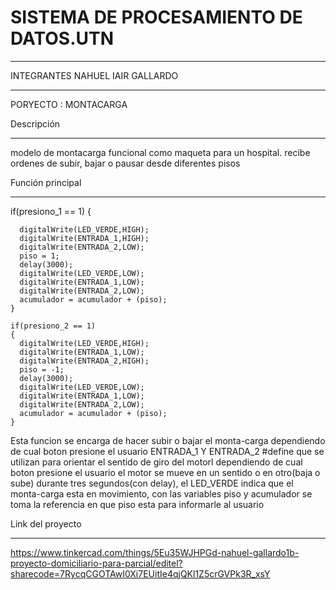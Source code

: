 # SISTEMA DE PROCESAMIENTO DE DATOS.UTN

 
____________________________________________________________________________________________________________
INTEGRANTES
NAHUEL IAIR GALLARDO

______________________________________________________________________________________________
PORYECTO : MONTACARGA

 

Descripción
___________________________________________________________________________________________________________________

modelo de montacarga funcional como maqueta para un hospital.
recibe ordenes de subir, bajar o pausar desde diferentes pisos 

Función principal
___________________________________________________________________________________________________________________

 if(presiono_1 == 1)
    {
      
      digitalWrite(LED_VERDE,HIGH);
      digitalWrite(ENTRADA_1,HIGH);
      digitalWrite(ENTRADA_2,LOW);
      piso = 1;
      delay(3000);
      digitalWrite(LED_VERDE,LOW);
      digitalWrite(ENTRADA_1,LOW);
      digitalWrite(ENTRADA_2,LOW);
      acumulador = acumulador + (piso);
    }

    if(presiono_2 == 1)
    {
      digitalWrite(LED_VERDE,HIGH);
      digitalWrite(ENTRADA_1,LOW);
      digitalWrite(ENTRADA_2,HIGH);
      piso = -1;
      delay(3000);
      digitalWrite(LED_VERDE,LOW);
      digitalWrite(ENTRADA_1,LOW);
      digitalWrite(ENTRADA_2,LOW);
      acumulador = acumulador + (piso);
    }

Esta funcion se encarga de hacer subir o bajar el monta-carga dependiendo de cual boton presione el usuario
ENTRADA_1 Y ENTRADA_2  #define que se utilizan para orientar el sentido de giro del motorl
dependiendo de cual boton presione el usuario el motor se mueve en un sentido o en otro(baja o sube) durante tres segundos(con delay),
el LED_VERDE indica que el monta-carga esta en movimiento, con las variables piso y acumulador se toma la referencia en que piso
esta para informarle al usuario



Link del proyecto
___________________________________________________________________________________________________________________
https://www.tinkercad.com/things/5Eu35WJHPGd-nahuel-gallardo1b-proyecto-domiciliario-para-parcial/editel?sharecode=7RycqCGOTAwI0Xi7EUitIe4qjQKl1Z5crGVPk3R_xsY



